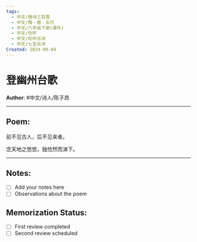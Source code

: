 ```yaml
---
tags:
  - 中文/唐诗三百首
  - 中文/隋・唐・五代
  - 中文/八年级下册(课外)
  - 中文/伤怀
  - 中文/初中古诗
  - 中文/七言古诗
Created: 2024-09-04
---
```


# 登幽州台歌

**Author**: #中文/诗人/陈子昂

---

## Poem:

前不见古人，后不见来者。

念天地之悠悠，独怆然而涕下。

---

## Notes:

- [ ] Add your notes here
- [ ] Observations about the poem

## Memorization Status:

- [ ] First review completed
- [ ] Second review scheduled
